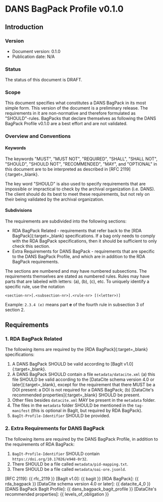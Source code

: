DANS BagPack Profile v0.1.0
===========================

Introduction
------------

### Version

* Document version: 0.1.0
* Publication date: N/A

### Status

The status of this document is DRAFT.

### Scope

This document specifies what constitutes a DANS BagPack in its most simple form. This version of the document is a preliminary release. The requirements in it are non-normative and therefore formulated as "SHOULD"-rules. BagPacks that declare themselves as following the DANS BagPack Profile v0.1.0 are a best effort and are not validated.

### Overview and Conventions

#### Keywords

The keywords "MUST", "MUST NOT", "REQUIRED", "SHALL", "SHALL NOT", "SHOULD", "SHOULD NOT", "RECOMMENDED",  "MAY", and "OPTIONAL" in this document are to be
interpreted as described in [RFC 2119]{:target=_blank}.

The key word "SHOULD" is also used to specify requirements that are impossible or impractical to check by the archival organization (i.e. DANS). The client
should do its best to meet these requirements, but not rely on their being validated by the archival organization.

#### Subdivisions

The requirements are subdivided into the following sections:

* RDA BagPack Related - requirements that refer back to the [RDA BagPack]{:target=_blank} specifications. If a bag only needs to comply with the RDA BagPack
  specifications, then it should be sufficient to only check this section.
* Extra Requirements for DANS BagPack - requirements that are specific to the DANS BagPack Profile, and which are in addition to the RDA BagPack requirements.

The sections are numbered and may have numbered subsections. The requirements themselves are stated as numbered rules. Rules may have parts that are labeled
with letters: (a), (b), (c), etc. To uniquely identify a specific rule, use the notation

```
<section-nr>[.<subsection-nr>].<rule-nr> [(<letter>)]
```

Example: `2.3.4 (e)` means part **e** of the fourth rule in subsection 3 of section 2.


Requirements
------------

### 1. RDA BagPack Related

The following items are required by the [RDA BagPack]{:target=_blank} specifications:

1. A DANS BagPack SHOULD be valid according to [BagIt v1.0]{:target=_blank}.
2. A DANS BagPack SHOULD contain a file `metadata/datacite.xml` (a) this file SHOULD be valid according to the
   [DataCite schema version 4.0 or later]{:target=_blank}, except for the requirement that there MUST be a DOI present: a DOI is not required for a DANS
   BagPack; (b) [DataCite's recommended properties]{:target=_blank} SHOULD be present.
3. Other files besides `datacite.xml` MAY be present in the `metadata` folder.
4. The files in the `metadata` folder SHOULD be mentioned in the `tag-manifest` (this is optional in BagIt, but required by RDA BagPack).
5. `BagIt-Profile-Identifier` SHOULD be provided.

### 2. Extra Requirements for DANS BagPack

The following items are required by the DANS BagPack Profile, in addition to the requirements of RDA BagPack:

1. `BagIt-Profile-Identifier` SHOULD contain `https://doi.org/10.17026/e948-0r32`.
2. There SHOULD be a file called `metadata/pid-mapping.txt`.
3. There SHOULD be a file called `metadata/oai-ore.jsonld`.

[RFC 2119]: {{ rfc_2119 }}
[BagIt v1.0]: {{ bagit }}
[RDA BagPack]: {{ rda_bagpack }}
[DataCite schema version 4.0 or later]: {{ datacite_4_0 }}
[DANS BagPack BagIt Profile]: {{ dans_bagpack_bagit_profile }}
[DataCite's recommended properties]: {{ levels_of_obligation }}